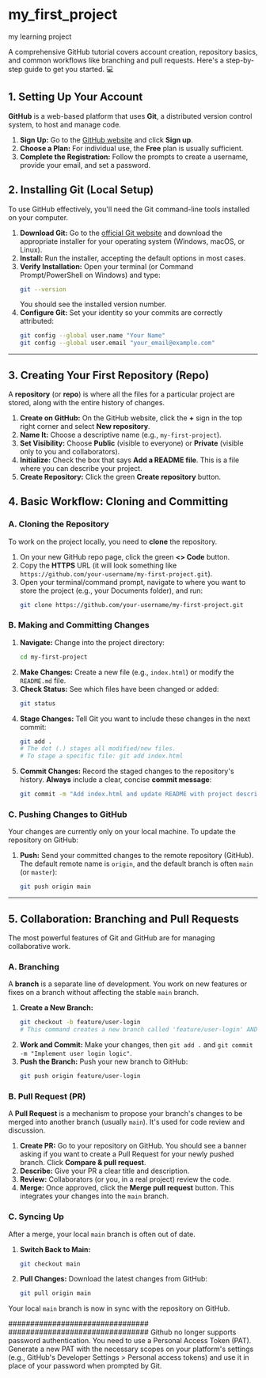 # my_first_project
my learning project

A comprehensive GitHub tutorial covers account creation, repository basics, and common workflows like branching and pull requests. Here's a step-by-step guide to get you started. 💻

## 1\. Setting Up Your Account

**GitHub** is a web-based platform that uses **Git**, a distributed version control system, to host and manage code.

1.  **Sign Up:** Go to the [GitHub website](https://github.com/) and click **Sign up**.
2.  **Choose a Plan:** For individual use, the **Free** plan is usually sufficient.
3.  **Complete the Registration:** Follow the prompts to create a username, provide your email, and set a password.

## 2\. Installing Git (Local Setup)

To use GitHub effectively, you'll need the Git command-line tools installed on your computer.

1.  **Download Git:** Go to the [official Git website](https://git-scm.com/downloads) and download the appropriate installer for your operating system (Windows, macOS, or Linux).
2.  **Install:** Run the installer, accepting the default options in most cases.
3.  **Verify Installation:** Open your terminal (or Command Prompt/PowerShell on Windows) and type:
    ```bash
    git --version
    ```
    You should see the installed version number.
4.  **Configure Git:** Set your identity so your commits are correctly attributed:
    ```bash
    git config --global user.name "Your Name"
    git config --global user.email "your_email@example.com"
    ```

-----

## 3\. Creating Your First Repository (Repo)

A **repository** (or **repo**) is where all the files for a particular project are stored, along with the entire history of changes.

1.  **Create on GitHub:** On the GitHub website, click the **+** sign in the top right corner and select **New repository**.
2.  **Name It:** Choose a descriptive name (e.g., `my-first-project`).
3.  **Set Visibility:** Choose **Public** (visible to everyone) or **Private** (visible only to you and collaborators).
4.  **Initialize:** Check the box that says **Add a README file**. This is a file where you can describe your project.
5.  **Create Repository:** Click the green **Create repository** button.

## 4\. Basic Workflow: Cloning and Committing

### A. Cloning the Repository

To work on the project locally, you need to **clone** the repository.

1.  On your new GitHub repo page, click the green **\<\> Code** button.
2.  Copy the **HTTPS** URL (it will look something like `https://github.com/your-username/my-first-project.git`).
3.  Open your terminal/command prompt, navigate to where you want to store the project (e.g., your Documents folder), and run:
    ```bash
    git clone https://github.com/your-username/my-first-project.git
    ```

### B. Making and Committing Changes

1.  **Navigate:** Change into the project directory:
    ```bash
    cd my-first-project
    ```
2.  **Make Changes:** Create a new file (e.g., `index.html`) or modify the `README.md` file.
3.  **Check Status:** See which files have been changed or added:
    ```bash
    git status
    ```
4.  **Stage Changes:** Tell Git you want to include these changes in the next commit:
    ```bash
    git add .
    # The dot (.) stages all modified/new files.
    # To stage a specific file: git add index.html
    ```
5.  **Commit Changes:** Record the staged changes to the repository's history. **Always** include a clear, concise **commit message**:
    ```bash
    git commit -m "Add index.html and update README with project description"
    ```

### C. Pushing Changes to GitHub

Your changes are currently only on your local machine. To update the repository on GitHub:

1.  **Push:** Send your committed changes to the remote repository (GitHub). The default remote name is `origin`, and the default branch is often `main` (or `master`):
    ```bash
    git push origin main
    ```

-----

## 5\. Collaboration: Branching and Pull Requests

The most powerful features of Git and GitHub are for managing collaborative work.

### A. Branching

A **branch** is a separate line of development. You work on new features or fixes on a branch without affecting the stable `main` branch.

1.  **Create a New Branch:**
    ```bash
    git checkout -b feature/user-login
    # This command creates a new branch called 'feature/user-login' AND switches you to it.
    ```
2.  **Work and Commit:** Make your changes, then `git add .` and `git commit -m "Implement user login logic"`.
3.  **Push the Branch:** Push your new branch to GitHub:
    ```bash
    git push origin feature/user-login
    ```

### B. Pull Request (PR)

A **Pull Request** is a mechanism to propose your branch's changes to be merged into another branch (usually `main`). It's used for code review and discussion.

1.  **Create PR:** Go to your repository on GitHub. You should see a banner asking if you want to create a Pull Request for your newly pushed branch. Click **Compare & pull request**.
2.  **Describe:** Give your PR a clear title and description.
3.  **Review:** Collaborators (or you, in a real project) review the code.
4.  **Merge:** Once approved, click the **Merge pull request** button. This integrates your changes into the `main` branch.

### C. Syncing Up

After a merge, your local `main` branch is often out of date.

1.  **Switch Back to Main:**
    ```bash
    git checkout main
    ```
2.  **Pull Changes:** Download the latest changes from GitHub:
    ```bash
    git pull origin main
    ```

Your local `main` branch is now in sync with the repository on GitHub.

################################
################################
Github no longer supports password authentication. You need to use a Personal Access Token (PAT). Generate a new PAT with the necessary scopes on your platform's settings (e.g., GitHub's Developer Settings > Personal access tokens) and use it in place of your password when prompted by Git.
